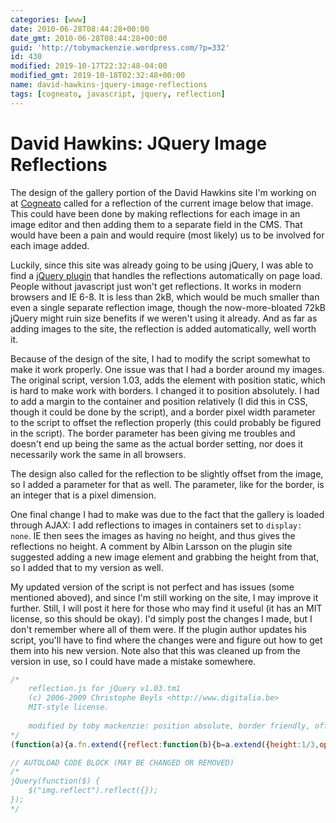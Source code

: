 ```yaml
---
categories: [www]
date: 2010-06-28T08:44:28+00:00
date_gmt: 2010-06-28T08:44:28+00:00
guid: 'http://tobymackenzie.wordpress.com/?p=332'
id: 430
modified: 2019-10-17T22:32:48-04:00
modified_gmt: 2019-10-18T02:32:48+00:00
name: david-hawkins-jquery-image-reflections
tags: [cogneato, javascript, jquery, reflection]
---
```


David Hawkins: JQuery Image Reflections
=======================================

The design of the gallery portion of the David Hawkins site I'm working on at [Cogneato](http://cogneato.com) called for a reflection of the current image below that image.  This could have been done by making reflections for each image in an image editor and then adding them to a separate field in the CMS.  That would have been a pain and would require (most likely) us to be involved for each image added.

Luckily, since this site was already going to be using jQuery, I was able to find a [jQuery plugin](http://www.digitalia.be/software/reflectionjs-for-jquery) that handles the reflections automatically on page load.  People without javascript just won't get reflections.  It works in modern browsers and IE 6-8.  It is less than 2kB, which would be much smaller than even a single separate reflection image, though the now-more-bloated 72kB jQuery might ruin size benefits if we weren't using it already.  And as far as adding images to the site, the reflection is added automatically, well worth it.

Because of the design of the site, I had to modify the script somewhat to make it work properly.  One issue was that I had a border around my images.<!--more-->  The original script, version 1.03, adds the element with position static, which is hard to make work with borders.  I changed it to position absolutely.  I had to add a margin to the container and position relatively (I did this in CSS, though it could be done by the script), and a border pixel width parameter to the script to offset the reflection properly (this could probably be figured in the script).  The border parameter has been giving me troubles and doesn't end up being the same as the actual border setting, nor does it necessarily work the same in all browsers.

The design also called for the reflection to be slightly offset from the image, so I added a parameter for that as well.  The parameter, like for the border, is an integer that is a pixel dimension.

One final change I had to make was due to the fact that the gallery is loaded through AJAX:  I add reflections to images in containers set to `display: none`.  IE then sees the images as having no height, and thus gives the reflections no height.  A comment by Albin Larsson on the plugin site suggested adding a new image element and grabbing the height from that, so I added that to my version as well.

My updated version of the script is not perfect and has issues (some mentioned aboved), and since I'm still working on the site, I may improve it further.  Still, I will post it here for those who may find it useful (it has an MIT license, so this should be okay).  I'd simply post the changes I made, but I don't remember where all of them were.  If the plugin author updates his script, you'll have to find where the changes were and figure out how to get them into his new version.  Note also that this was cleaned up from the version in use, so I could have made a mistake somewhere.

``` js
/*
	reflection.js for jQuery v1.03.tm1
	(c) 2006-2009 Christophe Beyls <http://www.digitalia.be>
	MIT-style license.
	
	modified by toby mackenzie: position absolute, border friendly, offset, handling hidden images in IE
*/
(function(a){a.fn.extend({reflect:function(b){b=a.extend({height:1/3,opacity:0.5,border:0,offset:0},b);return this.unreflect().each(function(){var c=this;if(/^img$/i.test(c.tagName)){function d(){ni=new Image();ni.src=c.src;var g=c.width||ni.width,f=c.height||ni.height;var l,i,m,h,k;i=Math.floor((b.height>1)?Math.min(f,b.height):f*b.height);if(a.browser.msie){l=a("<div />").addClass("reflectionwrap").css({width:g,height:i,overflow:"hidden"})[0]; }else{l=a("<canvas />")[0];if(!l.getContext){return}h=l.getContext("2d");try{a(l).attr({width:g,height:i});h.save();h.translate(0,f-1);h.scale(1,-1);h.drawImage(c,0,0,g,f);h.restore();h.globalCompositeOperation="destination-out";k=h.createLinearGradient(0,0,0,i);k.addColorStop(0,"rgba(255, 255, 255, "+(1-b.opacity)+")");k.addColorStop(1,"rgba(255, 255, 255, 1.0)");h.fillStyle=k;h.rect(0,0,g,i);h.fill()}catch(j){return}}a(l).css({display:"block",position:"absolute",top:f+b.border+1+b.offset,left:b.border});m=a(/^a$/i.test(c.parentNode.tagName)?"<span />":"<div />").insertAfter(c).append([c,l])[0];m.className=c.className;a.data(c,"reflected",m.style.cssText=c.style.cssText);c.style.cssText="display: block;";c.className="reflected";if(a.browser.msie){$(c).parent(".image").children(".reflectionwrap").append("<img />").children("img").attr("src",c.src).css({width:g,height:f,filter:"flipv progid:DXImageTransform.Microsoft.Alpha(opacity="+(b.opacity*100)+", style=1, finishOpacity=0, startx=0, starty=0, finishx=0, finishy="+(i/f*100)+")"})}}if(c.complete){d()}else{a(c).load(d)}}})},unreflect:function(){return this.unbind("load").each(function(){var c=this,b=a.data(this,"reflected"),d;if(b!==undefined){d=c.parentNode;c.className=d.className;c.style.cssText=b;a.removeData(c,"reflected");d.parentNode.replaceChild(c,d)}})}})})(jQuery);

// AUTOLOAD CODE BLOCK (MAY BE CHANGED OR REMOVED)
/*
jQuery(function($) {
	$("img.reflect").reflect({});
});
*/
```
